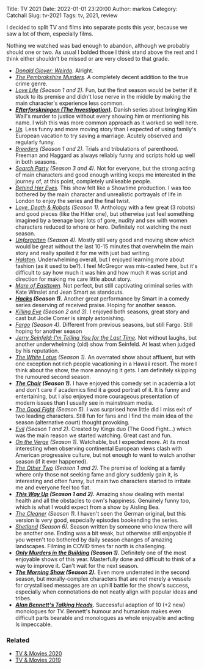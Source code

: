 Title: TV 2021
Date: 2022-01-01 23:20:00
Author: markos
Category: Catchall
Slug: tv-2021
Tags: tv, 2021, review

I decided to split TV and films into separate posts this year, because we saw a lot of them, especially films.

Nothing we watched was bad enough to abandon, although we probably should one or two. As usual I bolded those I think stand above the rest and I think either shouldn’t be missed or are very closed to that grade.

* *[Donald Glover: Weirdo](https://www.imdb.com/title/tt2345525/).* Alright.
* *[The Pembrokshire Murders](https://www.imdb.com/title/tt11649104/).* A completely decent addition to the true crime genre.
* *[Love Life](https://www.imdb.com/title/tt10380768/) (Season 1 and 2).* Fun, but the first season would be better if it stuck to its premise and didn't lose nerve in the middle by making the main character's experience less common.
* ***[Efterforskningen (The Investigation)](https://www.imdb.com/title/tt9112152/).*** Danish series about bringing Kim Wall's murder to justice without every showing him or mentioning his name. I wish this was more common approach as it worked so well here.
* *[Us](https://www.imdb.com/name/nm0390903/).* Less funny and more moving story than I expected of using family's European vacation to try saving a marriage. Acutely observed and regularly funny.
* *[Breeders](https://www.imdb.com/title/tt8129450/) (Season 1 and 2).* Trials and tribulations of parenthood. Freeman and Haggard as always reliably funny and scripts hold up well in both seasons.
* *[Search Party](https://www.imdb.com/title/tt5460226/) (Season 3 and 4).* Not for everyone, but the strong acting of main characters and good enough writing keeps me interested in the journey of, at this point, completely unlikeable people.
* *[Behind Her Eyes](https://www.imdb.com/title/tt9698442/).* This show felt like a Showtime production. I was too bothered by the main character and unrealistic portrayals of life in London to enjoy the series and the final twist.
* *[Love, Death & Robots](https://www.imdb.com/title/tt9561862/) (Season 1).* Anthology with a few great (3 robots) and good pieces (like the Hitler one), but otherwise just feel something imagined by a teenage boy: lots of gore, nudity and sex with women characters reduced to whore or hero. Definitely not watching the next season.
* *[Unforgotten](https://www.imdb.com/title/tt4192812/) (Season 4).* Mostly still very good and moving show which would be great without the last 10-15 minutes that overwhelm the main story and really spoiled it for me with just bad writing.
* *[Halston](https://www.imdb.com/title/tt9569546/).* Underwhelming overall, but I enjoyed learning more about fashion (as it used to be?). I feel McGregor was mis-casted here, but it's difficult to say how much it was him and how much it was script and direction for making me care little about story.
* *[Mare of Easttown](https://www.imdb.com/title/tt10155688/).* Not perfect, but still captivating criminal series with Kate Winslet and Jean Smart as standouts.
* ***[Hacks](https://www.imdb.com/title/tt11815682/) (Season 1).*** Another great performance by Smart in a comedy series deserving of received praise. Hoping for another season.
* *[Killing Eve](https://www.imdb.com/title/tt7016936/) (Season 2 and 3).* I enjoyed both seasons, great story and cast but Jodie Comer is simply astonishing.
* *[Fargo](https://www.imdb.com/title/tt2802850/) (Season 4).* Different from previous seasons, but still Fargo. Still hoping for another season
* *[Jerry Seinfeld: I'm Telling You for the Last Time](https://www.imdb.com/title/tt0500140/).* Not without laughs, but another underwhelming (old) show from Seinfeld. At least when judged by his reputation.
* *[The White Lotus](https://www.imdb.com/title/tt13406094/) (Season 1).* An overrated show about affluent, but with one exception not rich people vacationing in a Hawaii resort. The more I think about the show, the more annoying it gets. I am definitely skipping the rumoured second season.
* ***[The Chair](https://www.imdb.com/title/tt11834150/) (Season 1).*** I have enjoyed this comedy set in academia a lot and don't care if academics find it a good portrait of it. It  is funny and entertaining, but I also enjoyed more courageous presentation of modern issues than I usually see in mainstream media.
* *[The Good Fight](https://www.imdb.com/title/tt5853176/) (Season 5).* I was surprised how little did I miss exit of two leading characters. Still fun for fans and I find the main idea of the season (alternative court) thought provoking.
* *[Evil](https://www.imdb.com/title/tt9055008/) (Season 1 and 2).* Created by Kings duo (The Good Fight...) which was the main reason we started watching. Great cast and fun.
* *[On the Verge](https://www.imdb.com/title/tt5540990/) (Season 1).* Watchable, but I expected more. At its most interesting when observing continental European views clash with American progressive culture, but not enough to want to watch another season (if it ever happened).
* *[The Other Two](https://www.imdb.com/title/tt8310612/) (Season 1 and 2).* The premise of looking at a family where only those not seeking fame and glory suddenly gain it, is interesting and often funny, but main two characters started to irritate me and everyone feel too flat.
* ***[This Way Up](https://www.imdb.com/title/tt8430356/) (Season 1 and 2).*** Amazing show dealing with mental health and all the obstacles to own's happiness. Genuinely funny too, which is what I would expect from a show by Aisling Bea.
* *[The Cleaner](https://www.imdb.com/title/tt12994356/) (Season 1).* I haven't seen the German original, but this version is very good, especially episodes bookending the series.
* *[Shetland](https://www.imdb.com/title/tt2396135/) (Season 6).* Season written by someone who knew there will be another one. Ending was a bit weak, but otherwise still enjoyable if you weren't too bothered by daily season changes of amazing landscapes. Filming in COVID times far north is challenging.
* ***[Only Murders in the Building](https://www.imdb.com/title/tt12851524/) (Season 1).*** Definitely one of the most enjoyable shows of this year. Masterfully done and difficult to think of a way to improve it. Can't wait for the next season.
* ***[The Morning Show](https://www.imdb.com/title/tt7203552/) (Season 2).*** Even more underrated in the second season, but morally-complex characters that are not merely a vessels for crystallised messages are an uphill battle for the show's success, especially when connotations do not neatly align with popular ideas and tribes.
* ***[Alan Bennett's Talking Heads](https://m.imdb.com/title/tt12313046/).*** Successful adaption of 10 (+2 new) monologues for TV. Bennett's humour and humanism makes even difficult parts bearable and monologues as whole enjoyable and acting Is impeccable.


### Related


* [TV & Movies 2020]({filename}/tv-movies-2020.md)
* [TV & Movies 2019]({filename}/tv-movies-2019.md)
